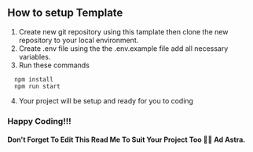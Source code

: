 ## How to setup Template
1. Create new git repository using this tamplate then clone the new repository to your local environment.
2. Create .env file using the the .env.example file add all necessary variables.
3. Run these commands
```
  npm install
  npm run start
```
4. Your project will be setup and ready for you to coding

### Happy Coding!!!

#### Don't Forget To Edit This Read Me To Suit Your Project Too 👨‍💻 Ad Astra.
